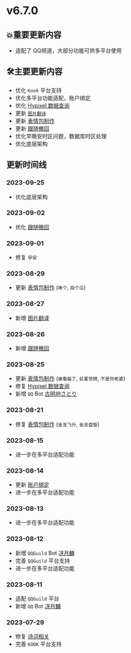 # v6.7.0

## 💥重要更新内容

- 适配了 QQ频道，大部分功能可供多平台使用

## 🛠️主要更新内容

- 优化 `Kook` 平台支持
- 优化多平台功能适配，账户绑定
- 优化 [Hypixel 数据查询](../function/query/hypixel.md)
- 更新 [`图片翻译`](../function/useful/translate.md##图片翻译)
- 更新 [表情包制作](../function/img/img_meme.md)
- 更新 [跟随撤回](../function/admin/follow_delete)
- 优化早晚安时区问题，数据库时区处理
- 优化底层架构

## 更新时间线

### 2023-09-25

- 优化底层架构

### 2023-09-02

- 优化 [跟随撤回](../function/admin/follow_delete)

### 2023-09-01

- 修复 `早安`

### 2023-08-29

- 更新 [表情包制作](../function/img/img_meme.md) (`啾个`, `拍个瓜`)

### 2023-08-27

- 新增 [图片翻译](../function/useful/translate.md##图片翻译)

### 2023-08-26

- 新增 [跟随撤回](../function/admin/follow_delete)

### 2023-08-25

- 更新 [表情包制作](../function/img/img_meme.md) (`被看扁了`, `虹夏举牌`, `不是你老婆`)
- 修复 [Hypixel 数据查询](../function/query/hypixel.md)
- 新增 `QQ` Bot [古明地さとり](../about/botlist.md)

### 2023-08-21

- 修复 [表情包制作](../function/img/img_meme.md) (`金龙飞升`, `金龙盘旋`)

### 2023-08-15

- 进一步在多平台适配功能

### 2023-08-14

- 更新 [账户绑定](../function/admin/platform.md)
- 进一步在多平台适配功能

### 2023-08-13

- 进一步在多平台适配功能

### 2023-08-12

- 新增 `QQGuild` Bot [冴月麟](../about/botlist.md)
- 完善 `QQGuild` 平台支持
- 进一步在多平台适配功能

### 2023-08-11

- 适配 `QQGuild` 平台
- 新增 `QQ` Bot [冴月麟](../about/botlist.md)

### 2023-07-29

- 修复 [诗词相关](../function/play/poem_writer.md)
- 完善 `KOOK` 平台支持
